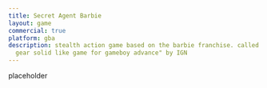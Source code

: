 ```yaml
---
title: Secret Agent Barbie
layout: game
commercial: true
platform: gba
description: stealth action game based on the barbie franchise. called "the best metal
  gear solid like game for gameboy advance" by IGN
---
```


placeholder